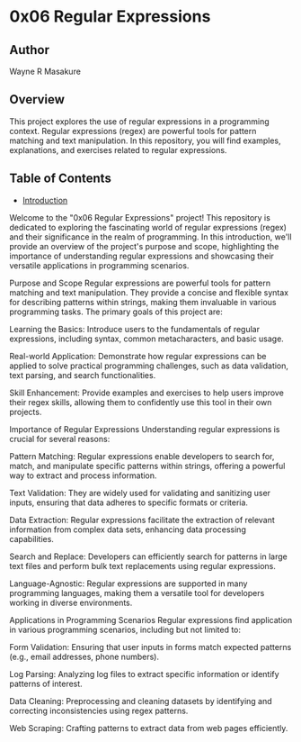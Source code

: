 # 0x06 Regular Expressions

## Author
Wayne R Masakure
## Overview
This project explores the use of regular expressions in a programming context. Regular expressions (regex) are powerful tools for pattern matching and text manipulation. In this repository, you will find examples, explanations, and exercises related to regular expressions.
## Table of Contents
- [Introduction](#introduction)

Welcome to the "0x06 Regular Expressions" project! This repository is dedicated to exploring the fascinating world of regular expressions (regex) and their significance in the realm of programming. In this introduction, we'll provide an overview of the project's purpose and scope, highlighting the importance of understanding regular expressions and showcasing their versatile applications in programming scenarios.

Purpose and Scope
Regular expressions are powerful tools for pattern matching and text manipulation. They provide a concise and flexible syntax for describing patterns within strings, making them invaluable in various programming tasks. The primary goals of this project are:

Learning the Basics: Introduce users to the fundamentals of regular expressions, including syntax, common metacharacters, and basic usage.

Real-world Application: Demonstrate how regular expressions can be applied to solve practical programming challenges, such as data validation, text parsing, and search functionalities.

Skill Enhancement: Provide examples and exercises to help users improve their regex skills, allowing them to confidently use this tool in their own projects.

Importance of Regular Expressions
Understanding regular expressions is crucial for several reasons:

Pattern Matching: Regular expressions enable developers to search for, match, and manipulate specific patterns within strings, offering a powerful way to extract and process information.

Text Validation: They are widely used for validating and sanitizing user inputs, ensuring that data adheres to specific formats or criteria.

Data Extraction: Regular expressions facilitate the extraction of relevant information from complex data sets, enhancing data processing capabilities.

Search and Replace: Developers can efficiently search for patterns in large text files and perform bulk text replacements using regular expressions.

Language-Agnostic: Regular expressions are supported in many programming languages, making them a versatile tool for developers working in diverse environments.

Applications in Programming Scenarios
Regular expressions find application in various programming scenarios, including but not limited to:

Form Validation: Ensuring that user inputs in forms match expected patterns (e.g., email addresses, phone numbers).

Log Parsing: Analyzing log files to extract specific information or identify patterns of interest.

Data Cleaning: Preprocessing and cleaning datasets by identifying and correcting inconsistencies using regex patterns.

Web Scraping: Crafting patterns to extract data from web pages efficiently.
